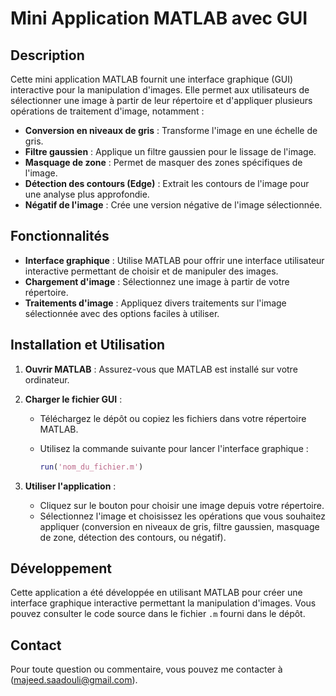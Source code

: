 # Mini Application MATLAB avec GUI

## Description

Cette mini application MATLAB fournit une interface graphique (GUI) interactive pour la manipulation d'images. Elle permet aux utilisateurs de sélectionner une image à partir de leur répertoire et d'appliquer plusieurs opérations de traitement d'image, notamment :

- **Conversion en niveaux de gris** : Transforme l'image en une échelle de gris.
- **Filtre gaussien** : Applique un filtre gaussien pour le lissage de l'image.
- **Masquage de zone** : Permet de masquer des zones spécifiques de l'image.
- **Détection des contours (Edge)** : Extrait les contours de l'image pour une analyse plus approfondie.
- **Négatif de l'image** : Crée une version négative de l'image sélectionnée.

## Fonctionnalités

- **Interface graphique** : Utilise MATLAB pour offrir une interface utilisateur interactive permettant de choisir et de manipuler des images.
- **Chargement d'image** : Sélectionnez une image à partir de votre répertoire.
- **Traitements d'image** : Appliquez divers traitements sur l'image sélectionnée avec des options faciles à utiliser.

## Installation et Utilisation

1. **Ouvrir MATLAB** : Assurez-vous que MATLAB est installé sur votre ordinateur.
2. **Charger le fichier GUI** :
   - Téléchargez le dépôt ou copiez les fichiers dans votre répertoire MATLAB.
   - Utilisez la commande suivante pour lancer l'interface graphique :

     ```matlab
     run('nom_du_fichier.m')
     ```

3. **Utiliser l'application** :
   - Cliquez sur le bouton pour choisir une image depuis votre répertoire.
   - Sélectionnez l'image et choisissez les opérations que vous souhaitez appliquer (conversion en niveaux de gris, filtre gaussien, masquage de zone, détection des contours, ou négatif).

## Développement

Cette application a été développée en utilisant MATLAB pour créer une interface graphique interactive permettant la manipulation d'images. Vous pouvez consulter le code source dans le fichier `.m` fourni dans le dépôt.


## Contact

Pour toute question ou commentaire, vous pouvez me contacter à (majeed.saadouli@gmail.com).


